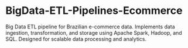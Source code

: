 # BigData-ETL-Pipelines-Ecommerce
Big Data ETL pipeline for Brazilian e-commerce data. Implements data ingestion, transformation, and storage using Apache Spark, Hadoop, and SQL. Designed for scalable data processing and analytics.
